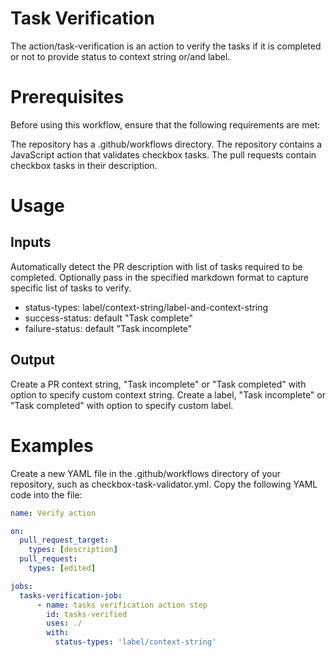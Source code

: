 # Task Verification
The action/task-verification is an action to verify the tasks if it is completed or not to provide status to context string or/and label.

# Prerequisites
Before using this workflow, ensure that the following requirements are met:

The repository has a .github/workflows directory.
The repository contains a JavaScript action that validates checkbox tasks.
The pull requests contain checkbox tasks in their description.

# Usage

## Inputs
Automatically detect the PR description with list of tasks required to be completed. 
Optionally pass in the specified markdown format to capture specific list of tasks to verify.

- status-types: label/context-string/label-and-context-string
- success-status: default "Task complete"
- failure-status: default "Task incomplete"

## Output
Create a PR context string, "Task incomplete" or "Task completed" with option to specify custom context string.
Create a label, "Task incomplete" or "Task completed" with option to specify custom label.
 

# Examples
Create a new YAML file in the .github/workflows directory of your repository, such as checkbox-task-validator.yml.
Copy the following YAML code into the file:

```YAML
name: Verify action

on:
  pull_request_target:
    types: [description]
  pull_request:
    types: [edited]

jobs:
  tasks-verification-job:
      - name: tasks verification action step
        id: tasks-verified
        uses: ./ 
        with: 
          status-types: 'label/context-string'

```